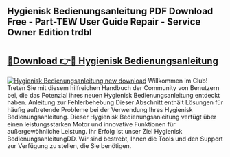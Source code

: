 ## Hygienisk Bedienungsanleitung PDF Download Free - Part-TEW User Guide Repair - Service Owner Edition trdbl

# <h2><a href="http://df3pyo3.blite.top/?on=Hygienisk+Bedienungsanleitung">🔗Download 👉🔴 Hygienisk Bedienungsanleitung</a></h2>

[![Hygienisk Bedienungsanleitung new download](https://i.imgur.com/lujVjoI.png)](http://df3pyo3.blite.top/?on=Hygienisk+Bedienungsanleitung)
Willkommen im Club! Treten Sie mit diesem hilfreichen Handbuch der Community von Benutzern bei, die das Potenzial ihres neuen Hygienisk Bedienungsanleitung entdeckt haben. Anleitung zur Fehlerbehebung Dieser Abschnitt enthält Lösungen für häufig auftretende Probleme bei der Verwendung Ihres Hygienisk Bedienungsanleitung. Dieser Hygienisk Bedienungsanleitung verfügt über einen leistungsstarken Motor und innovative Funktionen für außergewöhnliche Leistung. Ihr Erfolg ist unser Ziel Hygienisk BedienungsanleitungDD. Wir sind bestrebt, Ihnen die Tools und den Support zur Verfügung zu stellen, die Sie benötigen.
